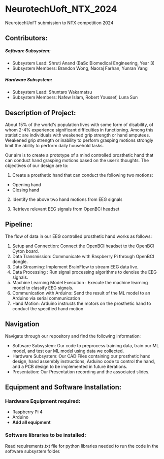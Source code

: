 # NeurotechUoft_NTX_2024
NeurotechUofT submission to NTX competition 2024

## Contributors:
##### Software Subsystem: 
* Subsystem Lead: Shruti Anand (BaSc Biomedical Engineering, Year 3) 
* Subsystem Members: Brandon Wong, Naoraj Farhan, Yunran Yang
##### Hardware Subsystem:
* Subsystem Lead: Shuntaro Wakamatsu
* Subsystem Members: Nafew Islam, Robert Youssef, Luna Sun 

## Description of Project: 

About 15% of the world's population lives with some form of disability, of whom 2-4% experience significant difficulties in functioning. Among this statistic are individuals with weakened grip strength or hand amputees. Weakened grip strength or inability to perform grasping motions strongly limit the ability to perform daily household tasks. 

Our aim is to create a prototype of a mind controlled prosthetic hand that can conduct hand grasping motions based on the user’s thoughts. The objectives of our design are to: 
1) Create a prosthetic hand that can conduct the following two motions:
* Opening hand 
* Closing hand 

2) Identify the above two hand motions from EEG signals 

3) Retrieve relevant EEG signals from OpenBCI headset


## Pipeline:

The flow of data in our EEG controlled prosthetic hand works as follows:
1) Setup and Connection: Connect the OpenBCI headset to the OpenBCI Cyton board.
2) Data Transmission: Communicate with  Raspberry Pi through OpenBCI dongle. 
3) Data Streaming: Implement BrainFlow to stream EEG data live.
4) Data Processing : Run signal processing algorithms to denoise the EEG signals.
5) Machine Learning Model Execution : Execute the machine learning model to classify EEG signals.
6) Communication with Arduino: Send the result of the ML model to an Arduino via serial communication
7) Hand Motion: Arduino instructs the motors on the prosthetic hand to conduct the specified hand motion

## Navigation

Navigate through our repository and find the following information: 

* Software Subsystem: Our code to preprocess training data, train our ML model, and test our ML model using data we collected.
* Hardware Subsystem: Our CAD Files containing our prosthetic hand design, hand assembly instructions, Arduino code to control the hand, and a PCB design to be implemented in future iterations.
* Presentation: Our Presentation recording and the associated slides.

## Equipment and Software Installation: 

### Hardware Equipment required: 
* Raspberry Pi 4
* Arduino
* **Add all equipment**
### Software libraries to be installed: 
Read requirements.txt file for python libraries needed to run the code in the software subsystem folder. 


